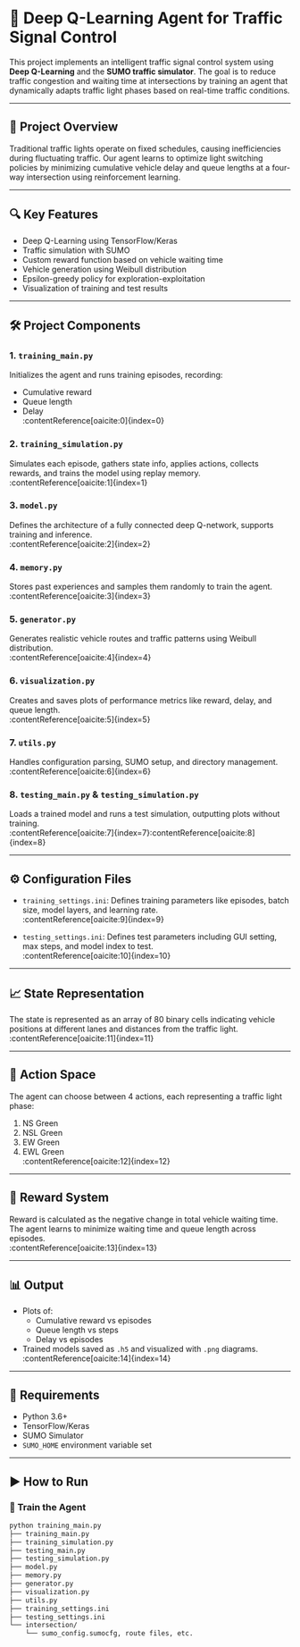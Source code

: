 # 🚦 Deep Q-Learning Agent for Traffic Signal Control

This project implements an intelligent traffic signal control system using **Deep Q-Learning** and the **SUMO traffic simulator**. The goal is to reduce traffic congestion and waiting time at intersections by training an agent that dynamically adapts traffic light phases based on real-time traffic conditions.

---

## 🧠 Project Overview

Traditional traffic lights operate on fixed schedules, causing inefficiencies during fluctuating traffic. Our agent learns to optimize light switching policies by minimizing cumulative vehicle delay and queue lengths at a four-way intersection using reinforcement learning.

---

## 🔍 Key Features

- Deep Q-Learning using TensorFlow/Keras
- Traffic simulation with SUMO
- Custom reward function based on vehicle waiting time
- Vehicle generation using Weibull distribution
- Epsilon-greedy policy for exploration-exploitation
- Visualization of training and test results

---

## 🛠️ Project Components

### 1. `training_main.py`
Initializes the agent and runs training episodes, recording:
- Cumulative reward
- Queue length
- Delay  
:contentReference[oaicite:0]{index=0}

### 2. `training_simulation.py`
Simulates each episode, gathers state info, applies actions, collects rewards, and trains the model using replay memory.  
:contentReference[oaicite:1]{index=1}

### 3. `model.py`
Defines the architecture of a fully connected deep Q-network, supports training and inference.  
:contentReference[oaicite:2]{index=2}

### 4. `memory.py`
Stores past experiences and samples them randomly to train the agent.  
:contentReference[oaicite:3]{index=3}

### 5. `generator.py`
Generates realistic vehicle routes and traffic patterns using Weibull distribution.  
:contentReference[oaicite:4]{index=4}

### 6. `visualization.py`
Creates and saves plots of performance metrics like reward, delay, and queue length.  
:contentReference[oaicite:5]{index=5}

### 7. `utils.py`
Handles configuration parsing, SUMO setup, and directory management.  
:contentReference[oaicite:6]{index=6}

### 8. `testing_main.py` & `testing_simulation.py`
Loads a trained model and runs a test simulation, outputting plots without training.  
:contentReference[oaicite:7]{index=7}&#8203;:contentReference[oaicite:8]{index=8}

---

## ⚙️ Configuration Files

- `training_settings.ini`: Defines training parameters like episodes, batch size, model layers, and learning rate.  
:contentReference[oaicite:9]{index=9}

- `testing_settings.ini`: Defines test parameters including GUI setting, max steps, and model index to test.  
:contentReference[oaicite:10]{index=10}

---

## 📈 State Representation

The state is represented as an array of 80 binary cells indicating vehicle positions at different lanes and distances from the traffic light.  
:contentReference[oaicite:11]{index=11}

---

## 🧮 Action Space

The agent can choose between 4 actions, each representing a traffic light phase:
1. NS Green
2. NSL Green
3. EW Green
4. EWL Green  
:contentReference[oaicite:12]{index=12}

---

## 🧪 Reward System

Reward is calculated as the negative change in total vehicle waiting time. The agent learns to minimize waiting time and queue length across episodes.  
:contentReference[oaicite:13]{index=13}

---

## 📊 Output

- Plots of:
  - Cumulative reward vs episodes
  - Queue length vs steps
  - Delay vs episodes
- Trained models saved as `.h5` and visualized with `.png` diagrams.  
:contentReference[oaicite:14]{index=14}

---

## 🚧 Requirements

- Python 3.6+
- TensorFlow/Keras
- SUMO Simulator
- `SUMO_HOME` environment variable set

---

## ▶️ How to Run

### 🏁 Train the Agent

```bash
python training_main.py
├── training_main.py
├── training_simulation.py
├── testing_main.py
├── testing_simulation.py
├── model.py
├── memory.py
├── generator.py
├── visualization.py
├── utils.py
├── training_settings.ini
├── testing_settings.ini
└── intersection/
    └── sumo_config.sumocfg, route files, etc.
